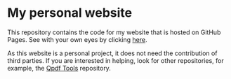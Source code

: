 # My personal website

This repository contains the code for my website that is hosted on GitHub Pages. See with your own eyes by clicking [here](https://silash35.github.io/).

As this website is a personal project, it does not need the contribution of third parties. If you are interested in helping, look for other repositories, for example, the [Qpdf Tools](https://github.com/silash35/qpdftools) repository.
